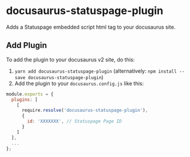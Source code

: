 # docusaurus-statuspage-plugin
Adds a Statuspage embedded script html tag to your docusaurus site.

## Add Plugin
To add the plugin to your docusaurus v2 site, do this:
1. `yarn add docusaurus-statuspage-plugin` (alternatively: `npm install --save docusaurus-statuspage-plugin`)
2. Add the plugin to your `docusaurus.config.js` like this:
```js
module.exports = {
  plugins: [
    [
      require.resolve('docusaurus-statuspage-plugin'),
      {
        id: 'XXXXXXX', // Statuspage Page ID
      }
    ]
  ],
  ...
};
```
